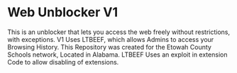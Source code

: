 # Web Unblocker V1
This is an unblocker that lets you access the web freely without restrictions, with exceptions.
V1 Uses LTBEEF, which allows Admins to access your Browsing History.
This Repository was created for the Etowah County Schools network, Located in Alabama.
LTBEEF Uses an exploit in extension Code to allow disabling of extensions.
